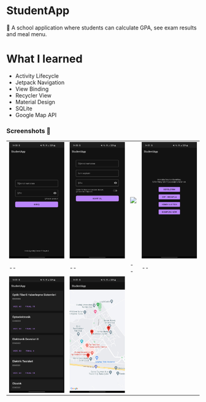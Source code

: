 # StudentApp
🏫 A school application where students can calculate GPA, see exam results and meal menu.

# What I learned
* Activity Lifecycle
* Jetpack Navigation
* View Binding
* Recycler View
* Material Design
* SQLite
* Google Map API

### Screenshots 📸
|  |  |  |  |
|--|--|--|--|
| <img src="/screenshot/login_screen.jpg"/>| <img src="/screenshot/register_screen.jpg"/> | <img src="/screenshot/forgot_password_screen.jpg"/> | <img src="/screenshot/dashboard_screen.jpg"/>|
|--|--|--|--|
| <img src="/screenshot/lesson_screen.jpg"/>| <img src="/screenshot/map_screen.jpg"/> | | |
